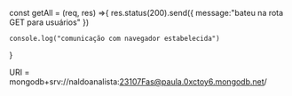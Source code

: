 const getAll = (req, res) =>{
res.status(200).send({
message:"bateu na rota GET para usuários"
})

    console.log("comunicação com navegador estabelecida")

}

URI = mongodb+srv://naldoanalista:23107Fas@paula.0xctoy6.mongodb.net/
